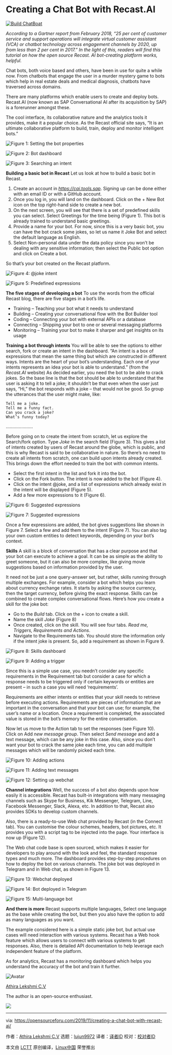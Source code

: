[#]: collector: (lujun9972)
[#]: translator: ( )
[#]: reviewer: ( )
[#]: publisher: ( )
[#]: url: ( )
[#]: subject: (Creating a Chat Bot with Recast.AI)
[#]: via: (https://opensourceforu.com/2019/11/creating-a-chat-bot-with-recast-ai/)
[#]: author: (Athira Lekshmi C.V https://opensourceforu.com/author/athira-lekshmi/)

Creating a Chat Bot with Recast.AI
======

[![][1]][2]

_According to a Gartner report from February 2018, “25 per cent of customer service and support operations will integrate virtual customer assistant (VCA) or chatbot technology across engagement channels by 2020, up from less than 2 per cent in 2017.” In the light of this, readers will find this tutorial on how the open source Recast. AI bot-creating platform works, helpful._

Chat bots, both voice based and others, have been in use for quite a while now. From chatbots that engage the user in a murder mystery game to bots which help in real estate deals and medical diagnosis, chatbots have traversed across domains.

There are many platforms which enable users to create and deploy bots. Recast.AI (now known as SAP Conversational AI after its acquisition by SAP) is a forerunner amongst these.

The cool interface, its collaborative nature and the analytics tools it provides, make it a popular choice.
As the Recast official site says, “It is an ultimate collaborative platform to build, train, deploy and monitor intelligent bots.”

![Figure 1: Setting the bot properties][3]

![Figure 2: Bot dashboard][4]

![Figure 3: Searching an intent][5]

**Building a basic bot in Recast**
Let us look at how to build a basic bot in Recast.

  1. Create an account in _<https://cai.tools.sap>_. Signing up can be done either with an email ID or with a GitHub account.
  2. Once you log in, you will land on the dashboard. Click on the + New Bot icon on the top right-hand side to create a new bot.
  3. On the next screen, you will see that there is a set of predefined skills you can select. Select Greetings for the time being (Figure 1). This bot is already trained to understand basic greetings.
  4. Provide a name for your bot. For now, since this is a very basic bot, you can have the bot crack some jokes, so let us name it Joke Bot and select the default language as English.
  5. Select Non-personal data under the data policy since you won’t be dealing with any sensitive information; then select the Public bot option and click on Create a bot.



So that’s your bot created on the Recast platform.

![Figure 4: @joke intent][6]

![Figure 5: Predefined expressions][7]

**The five stages of developing a bot**
To use the words from the official Recast blog, there are five stages in a bot’s life.

  * Training – Teaching your bot what it needs to understand
  * Building – Creating your conversational flow with the Bot Builder tool
  * Coding – Connecting your bot with external APIs or a database
  * Connecting – Shipping your bot to one or several messaging platforms
  * Monitoring – Training your bot to make it sharper and get insights on its usage



**Training a bot through intents**
You will be able to see the options to either search, fork or create an intent in the dashboard.
“An intent is a box of expressions that mean the same thing but which are constructed in different ways. Intents are the heart of your bot’s understanding. Each one of your intents represents an idea your bot is able to understand.” (from the _Recast.AI_ website)
As decided earlier, you need the bot to be able to crack jokes. So the base line is that the bot should be able to understand that the user is asking it to tell a joke; it shouldn’t be that even when the user just says, “Hi,” the bot responds with a joke – that would not be good.
So group the utterances that the user might make, like:

```
Tell me a joke.
Tell me a funny fact.
Can you crack a joke?
What’s funny today?
```

…………………

Before going on to create the intent from scratch, let us explore the Search/fork option. Type _Joke_ in the search field (Figure 3). This gives a list of intents created by users of Recast around the globe, which is public, and this is why Recast is said to be collaborative in nature. So there’s no need to create all intents from scratch, one can build upon intents already created. This brings down the effort needed to train the bot with common intents.

  * Select the first intent in the list and fork it into the bot.
  * Click on the Fork button. The intent is now added to the bot (Figure 4).
  * Click on the intent @joke, and a list of expressions which already exist in the intent will be displayed (Figure 5).
  * Add a few more expressions to it (Figure 6).



![Figure 6: Suggested expressions][8]

![Figure 7: Suggested expressions][9]

Once a few expressions are added, the bot gives suggestions like shown in Figure 7. Select a few and add them to the intent (Figure 7).
You can also tag your own custom entities to detect keywords, depending on your bot’s context.

**Skills**
A skill is a block of conversation that has a clear purpose and that your bot can execute to achieve a goal. It can be as simple as the ability to greet someone, but it can also be more complex, like giving movie suggestions based on information provided by the user.

It need not be just a one query-answer set, but rather, skills running through multiple exchanges. For example, consider a bot which helps you learn about currency exchange rates. It starts by asking the source currency, then the target currency, before giving the exact response. Skills can be combined to create complex conversational flows.
Here’s how you create a skill for the joke bot:

  * Go to the _Build_ tab. Click on the + icon to create a skill.
  * Name the skill _Joke_ (Figure 8)
  * Once created, click on the skill. You will see four tabs. _Read me, Triggers, Requirements and Actions_.
  * Navigate to the Requirements tab. You should store the information only if the intent joke is present. So, add a requirement as shown in Figure 9.



![Figure 8: Skills dashboard][10]

![Figure 9: Adding a trigger][11]

Since this is a simple use case, you needn’t consider any specific requirements in the Requirement tab but consider a case for which a response needs to be triggered only if certain keywords or entities are present – in such a case you will need ‘requirements’.

Requirements are either intents or entities that your skill needs to retrieve before executing actions. Requirements are pieces of information that are important in the conversation and that your bot can use; for example, the user’s name or a location. Once a requirement is completed, the associated value is stored in the bot’s memory for the entire conversation.

Now let us move to the Action tab to set the responses (see Figure 10).
Click on Add _new message group_. Then select _Send message_ and add a text message, which can be any joke in this case. Also, since you don’t want your bot to crack the same joke each time, you can add multiple messages which will be randomly picked each time.

![Figure 10: Adding actions][12]

![Figure 11: Adding text messages][13]

![Figure 12: Setting up webchat][14]

**Channel integrations**
Well, the success of a bot also depends upon how easily it is accessible. Recast has built-in integrations with many messaging channels such as Skype for Business, Kik Messenger, Telegram, Line, Facebook Messenger, Slack, Alexa, etc. In addition to that, Recast also provides SDKs to develop custom channels.

Also, there is a ready-to-use Web chat provided by Recast (in the Connect tab). You can customise the colour schemes, headers, bot pictures, etc. It provides you with a script tag to be injected into the page. Your interface is now up (Figure 12).

The Web chat code base is open sourced, which makes it easier for developers to play around with the look and feel, the standard response types and much more.
The dashboard provides step-by-step procedures on how to deploy the bot on various channels. The joke bot was deployed in Telegram and in Web chat, as shown in Figure 13.

![Figure 13: Webchat deployed][15]

![Figure 14: Bot deployed in Telegram][16]

![Figure 15: Multi-language bot][17]

**And there is more**
Recast supports multiple languages, Select one language as the base while creating the bot, but then you also have the option to add as many languages as you want.

The example considered here is a simple static joke bot, but actual use cases will need interaction with various systems. Recast has a Web hook feature which allows users to connect with various systems to get responses. Also, there is detailed API documentation to help leverage each independent feature of the platform.

As for analytics, Recast has a monitoring dashboard which helps you understand the accuracy of the bot and train it further.

![Avatar][18]

[Athira Lekshmi C.V][19]

The author is an open-source enthusiast.

[![][20]][21]

--------------------------------------------------------------------------------

via: https://opensourceforu.com/2019/11/creating-a-chat-bot-with-recast-ai/

作者：[Athira Lekshmi C.V][a]
选题：[lujun9972][b]
译者：[译者ID](https://github.com/译者ID)
校对：[校对者ID](https://github.com/校对者ID)

本文由 [LCTT](https://github.com/LCTT/TranslateProject) 原创编译，[Linux中国](https://linux.cn/) 荣誉推出

[a]: https://opensourceforu.com/author/athira-lekshmi/
[b]: https://github.com/lujun9972
[1]: https://i0.wp.com/opensourceforu.com/wp-content/uploads/2019/04/Build-ChatBoat.jpg?resize=696%2C442&ssl=1 (Build ChatBoat)
[2]: https://i0.wp.com/opensourceforu.com/wp-content/uploads/2019/04/Build-ChatBoat.jpg?fit=900%2C572&ssl=1
[3]: https://i1.wp.com/opensourceforu.com/wp-content/uploads/2019/11/Figure-1-Setting-the-bot-properties.jpg?resize=350%2C201&ssl=1
[4]: https://i1.wp.com/opensourceforu.com/wp-content/uploads/2019/11/Figure-2-Setting-the-bot-properties.jpg?resize=350%2C217&ssl=1
[5]: https://i0.wp.com/opensourceforu.com/wp-content/uploads/2019/11/Figure-3-Searching-an-intent.jpg?resize=350%2C271&ssl=1
[6]: https://i0.wp.com/opensourceforu.com/wp-content/uploads/2019/11/Figure-4-@joke-intent.jpg?resize=350%2C214&ssl=1
[7]: https://i0.wp.com/opensourceforu.com/wp-content/uploads/2019/11/Figure-5-Predefined-expressions-350x227.jpg?resize=350%2C227&ssl=1
[8]: https://i2.wp.com/opensourceforu.com/wp-content/uploads/2019/11/Figure-6-Suggested-expressions-350x197.jpg?resize=350%2C197&ssl=1
[9]: https://i1.wp.com/opensourceforu.com/wp-content/uploads/2019/11/Figure-7-Suggested-expressions-350x248.jpg?resize=350%2C248&ssl=1
[10]: https://i0.wp.com/opensourceforu.com/wp-content/uploads/2019/11/Figure-8-Skills-dashboard.jpg?resize=350%2C187&ssl=1
[11]: https://i0.wp.com/opensourceforu.com/wp-content/uploads/2019/11/Figure-9-Adding-a-trigger.jpg?resize=350%2C197&ssl=1
[12]: https://i0.wp.com/opensourceforu.com/wp-content/uploads/2019/11/Figure-10-Adding-actions.jpg?resize=350%2C175&ssl=1
[13]: https://i1.wp.com/opensourceforu.com/wp-content/uploads/2019/11/Figure-11-Adding-text-messages.jpg?resize=350%2C255&ssl=1
[14]: https://i2.wp.com/opensourceforu.com/wp-content/uploads/2019/11/Figure-12-Setting-up-webchat.jpg?resize=350%2C326&ssl=1
[15]: https://i0.wp.com/opensourceforu.com/wp-content/uploads/2019/11/Figure-13-Webchat-deployed.jpg?resize=350%2C425&ssl=1
[16]: https://i2.wp.com/opensourceforu.com/wp-content/uploads/2019/11/Figure-14-Bot-deployed-in-Telegram.jpg?resize=350%2C269&ssl=1
[17]: https://i1.wp.com/opensourceforu.com/wp-content/uploads/2019/11/Figure-15-Multi-language-bot.jpg?resize=350%2C419&ssl=1
[18]: https://secure.gravatar.com/avatar/d24503a2a0bb8bd9eefe502587d67323?s=100&r=g
[19]: https://opensourceforu.com/author/athira-lekshmi/
[20]: https://opensourceforu.com/wp-content/uploads/2019/11/assoc.png
[21]: https://feedburner.google.com/fb/a/mailverify?uri=LinuxForYou&loc=en_US
